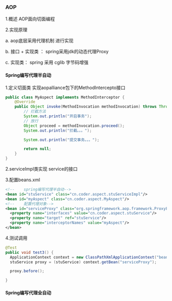 ### AOP

1.概述  AOP面向切面编程

2.实现原理

a.   aop底层采用代理机制 进行实现

b.   接口 + 实现类 ： spring采用jdk的动态代理Proxy

c.   实现类：  spring 采用 cglib 字节码增强









#### Spring编写代理半自动

1.定义切面类  实现aopalliance包下的MethodIntercepto接口

```java
public class MyAspect implements MethodInterceptor {
    @Override
    public Object invoke(MethodInvocation methodInvocation) throws Throwable {
        // 拦截方法
        System.out.println("开启事务");
        // 放行
        Object proceed = methodInvocation.proceed();
        System.out.println("拦截。。。");

        System.out.println("提交事务。。。");

        return null;
    }
}

```

2.serviceImpl类实现 service的接口

3.配置beans.xml

```xml
<!--    spring编写代理半自动-->
<bean id="stuService" class="cn.coder.aspect.stuServiceImpl"/>
<bean id="myAspect" class="cn.coder.aspect.MyAspect"/>
<!--    配置代理对象-->
<bean id="serviceProxy" class="org.springframework.aop.framework.ProxyFactoryBean">
  <property name="interfaces" value="cn.coder.aspect.stuService"/>
  <property name="target" ref="stuService"/>
  <property name="interceptorNames" value="myAspect"/>
</bean>
```

4.测试调用

```java
@Test
public void test3() {
  ApplicationContext context = new ClassPathXmlApplicationContext("beans.xml");
  stuService proxy = (stuService) context.getBean("serviceProxy");

  proxy.before();

}
```





#### Spring编写代理全自动


